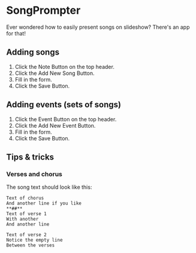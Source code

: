 # SongPrompter

Ever wondered how to easily present songs on slideshow? There's an app for that!

## Adding songs

1. Click the Note Button on the top header.
2. Click the Add New Song Button.
3. Fill in the form.
4. Click the Save Button.

## Adding events (sets of songs)

1. Click the Event Button on the top header.
2. Click the Add New Event Button.
3. Fill in the form.
4. Click the Save Button.

## Tips & tricks

### Verses and chorus

The song text should look like this:

```
Text of chorus
And another line if you like
**##**
Text of verse 1
With another
And another line

Text of verse 2
Notice the empty line
Between the verses
```